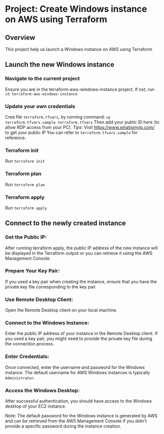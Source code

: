 # Project: Create Windows instance on AWS using Terraform

## Overview

This project help us launch a Windows instance on AWS using Terraform

## Launch the new Windows instance

### Navigate to the current project

Ensure you are in the terraform-aws-windows-instance project.
If not, run `cd terraform-aws-windows-instance`

### Update your own credentials

Crea file `terraform.tfvars`, by running command: `cp terraform.tfvars.sample terraform.tfvars`
Then add your public ID here (to allow RDP access from your PC).
_Tips_: Visit https://www.whatismyip.com/ to get your public IP
You can refer to `terraform.tfvars.sample` for reference.

### Terraform init

Run `terraform init`

### Terraform plan

Run `terraform plan`

### Terraform apply

Run `terraform apply`

## Connect to the newly created instance

### Get the Public IP:

After running terraform apply, the public IP address of the new instance will be displayed in the Terraform output or you can retrieve it using the AWS Management Console.

### Prepare Your Key Pair:

If you used a key pair when creating the instance, ensure that you have the private key file corresponding to the key pair.

### Use Remote Desktop Client:

Open the Remote Desktop client on your local machine.

### Connect to the Windows Instance:

Enter the public IP address of your instance in the Remote Desktop client.
If you used a key pair, you might need to provide the private key file during the connection process.

### Enter Credentials:

Once connected, enter the username and password for the Windows instance.
The default username for AWS Windows instances is typically `Administrator`.

### Access the Windows Desktop:

After successful authentication, you should have access to the Windows desktop of your EC2 instance.

Note: The default password for the Windows instance is generated by AWS and can be retrieved from the AWS Management Console if you didn't provide a specific password during the instance creation.
